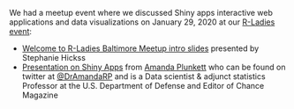
We had a meetup event where we discussed Shiny apps interactive web applications and data visualizations on January 29, 2020 at our [R-Ladies event](https://www.meetup.com/rladies-baltimore/events/263285215/): 

* [Welcome to R-Ladies Baltimore Meetup intro slides](https://docs.google.com/presentation/d/1XIHIBDs3wsJAIrfK8jGzDnvh7KisMdJgXoGnA8u473U/edit?usp=sharing) presented by Stephanie Hickss
* [Presentation on Shiny Apps](https://github.com/AmandaRP/presentations/tree/master/2020-01-RLadies-Shiny) from [Amanda Plunkett](https://amanda.rbind.io) who can be found on twitter at [@DrAmandaRP](https://twitter.com/dramandarp) and is a Data scientist & adjunct statistics Professor at the U.S. Department of Defense and Editor of Chance Magazine
